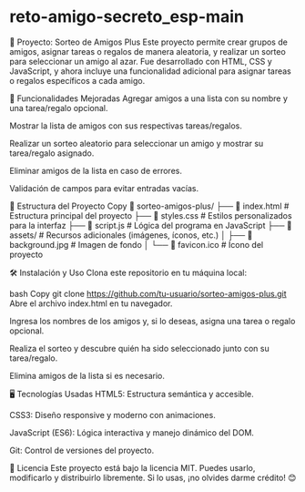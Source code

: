 # reto-amigo-secreto_esp-main
🎉 Proyecto: Sorteo de Amigos Plus
Este proyecto permite crear grupos de amigos, asignar tareas o regalos de manera aleatoria, y realizar un sorteo para seleccionar un amigo al azar. Fue desarrollado con HTML, CSS y JavaScript, y ahora incluye una funcionalidad adicional para asignar tareas o regalos específicos a cada amigo.

🚀 Funcionalidades Mejoradas
Agregar amigos a una lista con su nombre y una tarea/regalo opcional.

Mostrar la lista de amigos con sus respectivas tareas/regalos.

Realizar un sorteo aleatorio para seleccionar un amigo y mostrar su tarea/regalo asignado.

Eliminar amigos de la lista en caso de errores.

Validación de campos para evitar entradas vacías.

📂 Estructura del Proyecto
Copy
📁 sorteo-amigos-plus/
├── 📄 index.html          # Estructura principal del proyecto
├── 📄 styles.css          # Estilos personalizados para la interfaz
├── 📄 script.js           # Lógica del programa en JavaScript
├── 📁 assets/             # Recursos adicionales (imágenes, íconos, etc.)
│   ├── 📄 background.jpg  # Imagen de fondo
│   └── 📄 favicon.ico     # Ícono del proyecto

🛠️ Instalación y Uso
Clona este repositorio en tu máquina local:

bash
Copy
git clone https://github.com/tu-usuario/sorteo-amigos-plus.git
Abre el archivo index.html en tu navegador.

Ingresa los nombres de los amigos y, si lo deseas, asigna una tarea o regalo opcional.

Realiza el sorteo y descubre quién ha sido seleccionado junto con su tarea/regalo.

Elimina amigos de la lista si es necesario.

🖥️ Tecnologías Usadas
HTML5: Estructura semántica y accesible.

CSS3: Diseño responsive y moderno con animaciones.

JavaScript (ES6): Lógica interactiva y manejo dinámico del DOM.

Git: Control de versiones del proyecto.

📜 Licencia
Este proyecto está bajo la licencia MIT. Puedes usarlo, modificarlo y distribuirlo libremente. Si lo usas, ¡no olvides darme crédito! 😊
